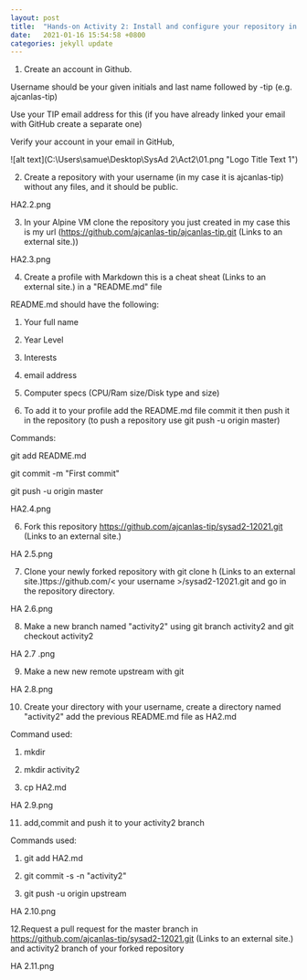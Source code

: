 ```yaml
---
layout: post
title:  "Hands-on Activity 2: Install and configure your repository in remote Git in GitHub"
date:   2021-01-16 15:54:58 +0800
categories: jekyll update
---
```

1. Create an account in Github.

Username should be your given initials and last name followed by -tip (e.g.  ajcanlas-tip)

Use your TIP email address for this (if you have already linked your email with GitHub create a separate one)

Verify your account in your email in GitHub,

![alt text](C:\Users\samue\Desktop\SysAd 2\Act2\01.png "Logo Title Text 1")

2. Create a repository with your username (in my case it is ajcanlas-tip) without any files, and it should be public.

HA2.2.png

3. In your Alpine VM clone the repository you just created in my case this is my url (https://github.com/ajcanlas-tip/ajcanlas-tip.git (Links to an external site.))

HA2.3.png

4. Create a profile with Markdown this is a cheat sheat (Links to an external site.) in a "README.md" file

README.md should have the following:

1. Your full name

2. Year Level

3. Interests

4. email address

5. Computer specs (CPU/Ram size/Disk type and size)

 

5. To add it to your profile add the README.md file commit it then push it in the repository (to push a repository use git push -u origin master)

Commands:

git add README.md

git commit -m "First commit"

git push -u origin master

HA2.4.png

6. Fork this repository https://github.com/ajcanlas-tip/sysad2-12021.git (Links to an external site.) 

HA 2.5.png

7. Clone your newly forked repository with git clone h (Links to an external site.)ttps://github.com/< your username >/sysad2-12021.git and  go in the repository directory.

HA 2.6.png

8. Make a new branch named "activity2" using git branch activity2 and git checkout activity2

HA 2.7 .png

9. Make a new new remote upstream with git 

HA 2.8.png

10. Create your directory with your username, create a directory named "activity2" add the previous README.md file as HA2.md

Command used:

1. mkdir <your username>

2. mkdir activity2

3. cp <path of your README.md file> HA2.md

HA 2.9.png

11. add,commit and push it to your activity2 branch

Commands used:

1. git add HA2.md

2. git commit -s -n "activity2"

3. git push -u origin upstream

HA 2.10.png

12.Request a pull request for the master branch in https://github.com/ajcanlas-tip/sysad2-12021.git (Links to an external site.) and activity2 branch of your forked repository

HA 2.11.png


